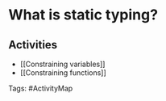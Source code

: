 # What is static typing?

## Activities
- [[Constraining variables]]
- [[Constraining functions]]

Tags: #ActivityMap 